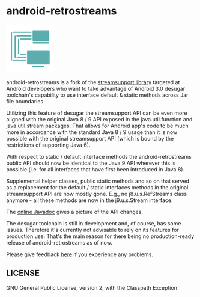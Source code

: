 # android-retrostreams

![](art/streamsupport-sf.png)

android-retrostreams is a fork of the [streamsupport library](https://sourceforge.net/projects/streamsupport/)
targeted at Android developers who want to take advantage of Android 3.0 desugar toolchain's
capability to use interface default & static methods across Jar file boundaries.

Utilizing this feature of desugar the streamsupport API can be even more aligned with the original
Java 8 / 9 API exposed in the java.util.function and java.util.stream packages. That allows for Android
app's code to be much more in accordance with the standard Java 8 / 9 usage than it is now possible with the
original streamsupport API (which is bound by the restrictions of supporting Java 6).

With respect to static / default interface methods the android-retrostreams public API should now be
identical to the Java 9 API wherever this is possible (i.e. for all interfaces that have first been
introduced in Java 8).

Supplemental helper classes, public static methods and so on that served as a replacement for the
default / static interfaces methods in the original streamsupport API are now mostly gone.
E.g., no j8.u.s.RefStreams class anymore - all these methods are now in the j9.u.s.Stream interface.

The [online Javadoc](https://retrostreams.github.io/android-retrostreams/apidocs/index.html) gives a
picture of the API changes.

The desugar toolchain is still in development and, of course, has some issues. Therefore it's currently
not advisable to rely on its features for production use. That's the main reason for there being no
production-ready release of android-retrostreams as of now. 

Please give feedback [here](https://github.com/retrostreams/android-retrostreams/issues) if you experience
any problems.


## LICENSE

GNU General Public License, version 2, with the Classpath Exception

